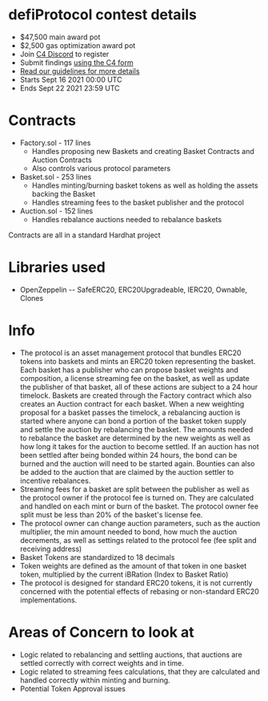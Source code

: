 # defiProtocol contest details
- $47,500 main award pot
- $2,500 gas optimization award pot
- Join [C4 Discord](https://discord.gg/EY5dvm3evD) to register
- Submit findings [using the C4 form](https://code423n4.com/2021-09-defiprotocol-contest/submit)
- [Read our guidelines for more details](https://docs.code4rena.com/roles/wardens)
- Starts Sept 16 2021 00:00 UTC
- Ends Sept 22 2021 23:59 UTC

# Contracts
- Factory.sol - 117 lines
  - Handles proposing new Baskets and creating Basket Contracts and Auction Contracts
  - Also controls various protocol parameters
- Basket.sol - 253 lines
  - Handles minting/burning basket tokens as well as holding the assets backing the Basket
  - Handles streaming fees to the basket publisher and the protocol
- Auction.sol - 152 lines
  - Handles rebalance auctions needed to rebalance baskets

Contracts are all in a standard Hardhat project

# Libraries used
- OpenZeppelin
-- SafeERC20, ERC20Upgradeable, IERC20, Ownable, Clones

# Info
- The protocol is an asset management protocol that bundles ERC20 tokens into baskets and mints an ERC20 token representing the basket. Each basket has a publisher who can propose basket weights and composition, a license streaming fee on the basket, as well as update the publisher of that basket, all of these actions are subject to a 24 hour timelock. Baskets are created through the Factory contract which also creates an Auction contract for each basket. When a new weighting proposal for a basket passes the timelock, a rebalancing auction is started where anyone can bond a portion of the basket token supply and settle the auction by rebalancing the basket. The amounts needed to rebalance the basket are determined by the new weights as well as how long it takes for the auction to become settled. If an auction has not been settled after being bonded within 24 hours, the bond can be burned and the auction will need to be started again. Bounties can also be added to the auction that are claimed by the auction settler to incentive rebalances.
- Streaming fees for a basket are split between the publisher as well as the protocol owner if the protocol fee is turned on. They are calculated and handled on each mint or burn of the basket. The protocol owner fee split must be less than 20% of the basket's license fee.
- The protocol owner can change auction parameters, such as the auction multiplier, the min amount needed to bond, how much the auction decrements, as well as settings related to the protocol fee (fee split and receiving address)
- Basket Tokens are standardized to 18 decimals
- Token weights are defined as the amount of that token in one basket token, multiplied by the current iBRation (Index to Basket Ratio)
- The protocol is designed for standard ERC20 tokens, it is not currently concerned with the potential effects of rebasing or non-standard ERC20 implementations.

# Areas of Concern to look at
- Logic related to rebalancing and settling auctions, that auctions are settled correctly with correct weights and in time.
- Logic related to streaming fees calculations, that they are calculated and handled correctly within minting and burning.
- Potential Token Approval issues
